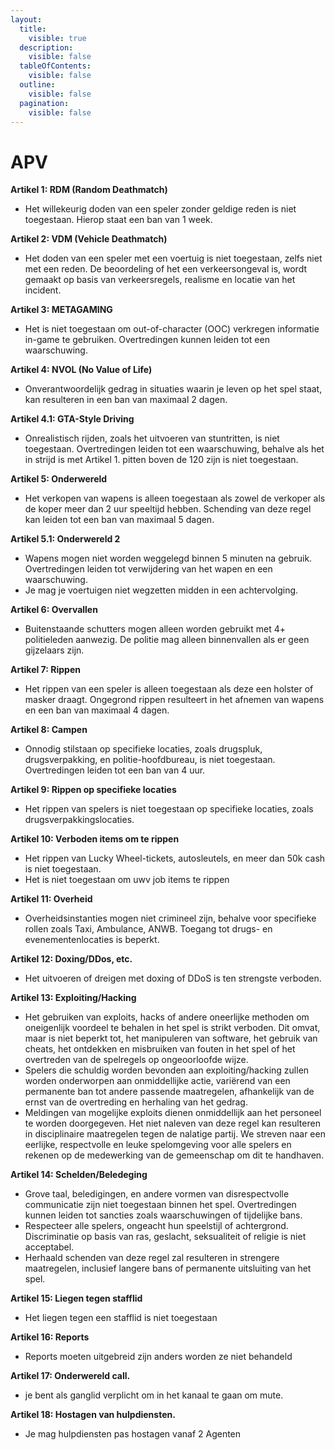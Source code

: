 ```yaml
---
layout:
  title:
    visible: true
  description:
    visible: false
  tableOfContents:
    visible: false
  outline:
    visible: false
  pagination:
    visible: false
---
```


# APV

**Artikel 1: RDM (Random Deathmatch)**

* Het willekeurig doden van een speler zonder geldige reden is niet toegestaan. Hierop staat een ban van 1 week.

**Artikel 2: VDM (Vehicle Deathmatch)**

* Het doden van een speler met een voertuig is niet toegestaan, zelfs niet met een reden. De beoordeling of het een verkeersongeval is, wordt gemaakt op basis van verkeersregels, realisme en locatie van het incident.

**Artikel 3: METAGAMING**

* Het is niet toegestaan om out-of-character (OOC) verkregen informatie in-game te gebruiken. Overtredingen kunnen leiden tot een waarschuwing.

**Artikel 4: NVOL (No Value of Life)**

* Onverantwoordelijk gedrag in situaties waarin je leven op het spel staat, kan resulteren in een ban van maximaal 2 dagen.

**Artikel 4.1: GTA-Style Driving**

* Onrealistisch rijden, zoals het uitvoeren van stuntritten, is niet toegestaan. Overtredingen leiden tot een waarschuwing, behalve als het in strijd is met Artikel 1. pitten boven de 120 zijn is niet toegestaan.

**Artikel 5: Onderwereld**

* Het verkopen van wapens is alleen toegestaan als zowel de verkoper als de koper meer dan 2 uur speeltijd hebben. Schending van deze regel kan leiden tot een ban van maximaal 5 dagen.

**Artikel 5.1: Onderwereld 2**

* Wapens mogen niet worden weggelegd binnen 5 minuten na gebruik. Overtredingen leiden tot verwijdering van het wapen en een waarschuwing.
* Je mag je voertuigen niet wegzetten midden in een achtervolging.

**Artikel 6: Overvallen**

* Buitenstaande schutters mogen alleen worden gebruikt met 4+ politieleden aanwezig. De politie mag alleen binnenvallen als er geen gijzelaars zijn.

**Artikel 7: Rippen**

* Het rippen van een speler is alleen toegestaan als deze een holster of masker draagt. Ongegrond rippen resulteert in het afnemen van wapens en een ban van maximaal 4 dagen.

**Artikel 8: Campen**

* Onnodig stilstaan op specifieke locaties, zoals drugspluk, drugsverpakking, en politie-hoofdbureau, is niet toegestaan. Overtredingen leiden tot een ban van 4 uur.

**Artikel 9: Rippen op specifieke locaties**

* Het rippen van spelers is niet toegestaan op specifieke locaties, zoals drugsverpakkingslocaties.

**Artikel 10: Verboden items om te rippen**

* Het rippen van Lucky Wheel-tickets, autosleutels, en meer dan 50k cash is niet toegestaan.
* Het is niet toegestaan om uwv job items te rippen

**Artikel 11: Overheid**

* Overheidsinstanties mogen niet crimineel zijn, behalve voor specifieke rollen zoals Taxi, Ambulance, ANWB. Toegang tot drugs- en evenementenlocaties is beperkt.

**Artikel 12: Doxing/DDos, etc.**

* Het uitvoeren of dreigen met doxing of DDoS is ten strengste verboden.

**Artikel 13: Exploiting/Hacking**

* Het gebruiken van exploits, hacks of andere oneerlijke methoden om oneigenlijk voordeel te behalen in het spel is strikt verboden. Dit omvat, maar is niet beperkt tot, het manipuleren van software, het gebruik van cheats, het ontdekken en misbruiken van fouten in het spel of het overtreden van de spelregels op ongeoorloofde wijze.
* Spelers die schuldig worden bevonden aan exploiting/hacking zullen worden onderworpen aan onmiddellijke actie, variërend van een permanente ban tot andere passende maatregelen, afhankelijk van de ernst van de overtreding en herhaling van het gedrag.
* Meldingen van mogelijke exploits dienen onmiddellijk aan het personeel te worden doorgegeven. Het niet naleven van deze regel kan resulteren in disciplinaire maatregelen tegen de nalatige partij. We streven naar een eerlijke, respectvolle en leuke spelomgeving voor alle spelers en rekenen op de medewerking van de gemeenschap om dit te handhaven.

**Artikel 14: Schelden/Beledeging**

* Grove taal, beledigingen, en andere vormen van disrespectvolle communicatie zijn niet toegestaan binnen het spel. Overtredingen kunnen leiden tot sancties zoals waarschuwingen of tijdelijke bans.
* Respecteer alle spelers, ongeacht hun speelstijl of achtergrond. Discriminatie op basis van ras, geslacht, seksualiteit of religie is niet acceptabel.
* Herhaald schenden van deze regel zal resulteren in strengere maatregelen, inclusief langere bans of permanente uitsluiting van het spel.

**Artikel 15: Liegen tegen stafflid**

* Het liegen tegen een stafflid is niet toegestaan

**Artikel 16: Reports**

* Reports moeten uitgebreid zijn anders worden ze niet behandeld

**Artikel 17: Onderwereld call.**

* je bent als ganglid verplicht om in het kanaal te gaan om mute.

**Artikel 18: Hostagen van hulpdiensten.**

* &#x20;Je mag hulpdiensten pas hostagen vanaf 2 Agenten
